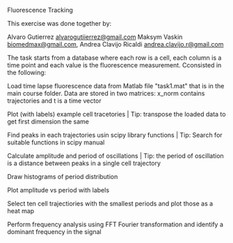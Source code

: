 Fluorescence Tracking

This exercise was done together by:

Alvaro Gutierrez <alvarogutiierrez@gmail.com>
Maksym Vaskin <biomedmax@gmail.com>,
Andrea Clavijo Ricaldi <andrea.clavijo.r@gmail.com>

The task starts from a database where each row is a cell, each column is a time point and each value is the fluorescence measurement. Cconsisted in the following:

Load time lapse fluorescence data from Matlab file "task1.mat" that is in the main course folder. Data are stored in two matrices: x_norm contains trajectories and t is a time vector

Plot (with labels) example cell tracetories | Tip: transpose the loaded data to get first dimension the same

Find peaks in each trajectories usin scipy library functions | Tip: Search for suitable functions in scipy manual

Calculate amplitude and period of oscillations | Tip: the period of oscillation is a distance between peaks in a single cell trajectory

Draw histograms of period distribution

Plot amplitude vs period with labels

Select ten cell trajectiories with the smallest periods and plot those as a heat map

Perform frequency analysis using FFT Fourier transformation and identify a dominant frequency in the signal
